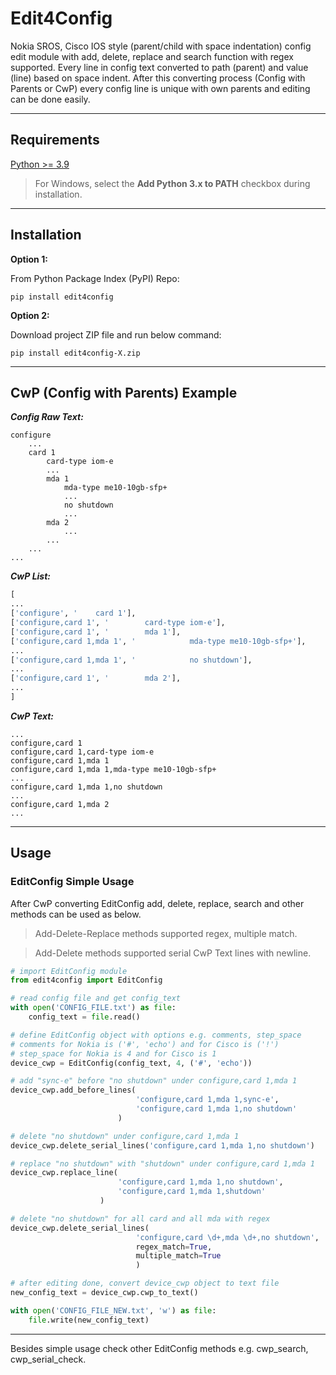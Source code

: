 # Edit4Config

Nokia SROS, Cisco IOS style (parent/child with space indentation) config edit module with add, delete, replace and search function with regex supported. Every line in config text converted to path (parent) and value (line) based on space indent. After this converting process (Config with Parents or CwP) every config line is unique with own parents and editing can be done easily.

---

## Requirements

[Python >= 3.9](https://www.python.org/downloads/)

> For Windows, select the **Add Python 3.x to PATH** checkbox during installation.

---

## Installation

**Option 1:**

From Python Package Index (PyPI) Repo:

```
pip install edit4config
```

**Option 2:**

Download project ZIP file and run below command:

```
pip install edit4config-X.zip
```

---

## CwP (Config with Parents) Example

***Config Raw Text:***

```
configure
    ...
    card 1
        card-type iom-e
        ...
        mda 1
            mda-type me10-10gb-sfp+
            ...
            no shutdown
            ...
        mda 2
            ...
        ...
    ...
...
```

***CwP List:*** 

```py
[
...
['configure', '    card 1'],
['configure,card 1', '        card-type iom-e'],
['configure,card 1', '        mda 1'],
['configure,card 1,mda 1', '            mda-type me10-10gb-sfp+'],
...
['configure,card 1,mda 1', '            no shutdown'],
...
['configure,card 1', '        mda 2'],
...
]
```

***CwP Text:***

```
...
configure,card 1
configure,card 1,card-type iom-e
configure,card 1,mda 1
configure,card 1,mda 1,mda-type me10-10gb-sfp+
...
configure,card 1,mda 1,no shutdown
...
configure,card 1,mda 2
...
```

---

## Usage

### EditConfig Simple Usage

After CwP converting EditConfig add, delete, replace, search and other methods can be used as below.


> Add-Delete-Replace methods supported regex, multiple match.

> Add-Delete methods supported serial CwP Text lines with newline.

```py
# import EditConfig module
from edit4config import EditConfig

# read config file and get config_text
with open('CONFIG_FILE.txt') as file:
    config_text = file.read()

# define EditConfig object with options e.g. comments, step_space
# comments for Nokia is ('#', 'echo') and for Cisco is ('!')
# step_space for Nokia is 4 and for Cisco is 1
device_cwp = EditConfig(config_text, 4, ('#', 'echo'))

# add "sync-e" before "no shutdown" under configure,card 1,mda 1
device_cwp.add_before_lines(
                            'configure,card 1,mda 1,sync-e',
                            'configure,card 1,mda 1,no shutdown'
                        )

# delete "no shutdown" under configure,card 1,mda 1
device_cwp.delete_serial_lines('configure,card 1,mda 1,no shutdown')

# replace "no shutdown" with "shutdown" under configure,card 1,mda 1
device_cwp.replace_line(
                        'configure,card 1,mda 1,no shutdown',
                        'configure,card 1,mda 1,shutdown'
                    )

# delete "no shutdown" for all card and all mda with regex
device_cwp.delete_serial_lines(
                            'configure,card \d+,mda \d+,no shutdown',
                            regex_match=True, 
                            multiple_match=True
                            )

# after editing done, convert device_cwp object to text file
new_config_text = device_cwp.cwp_to_text()

with open('CONFIG_FILE_NEW.txt', 'w') as file:
    file.write(new_config_text)

```

---

Besides simple usage check other EditConfig methods e.g. cwp_search, cwp_serial_check.



